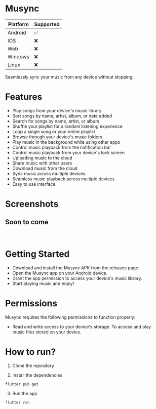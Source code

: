 # Musync

| Platform | Supported          |
| -------- | ------------------ |
| Android  | :white_check_mark: |
| IOS      | :x:                |
| Web      | :x:                |
| Windows  | :x:                |
| Linux    | :x:                |

Seemlessly sync your music from any device without stopping.

# Features

- Play songs from your device's music library
- Sort songs by name, artist, album, or date added
- Search for songs by name, artist, or album
- Shuffle your playlist for a random listening experience
- Loop a single song or your entire playlist
- Browse through your device's music folders
- Play music in the background while using other apps
- Control music playback from the notification bar
- Control music playback from your device's lock screen
- Uploading music to the cloud
- Share music with other users
- Download music from the cloud
- Sync music across multiple devices
- Seamless music playback across multiple devices
- Easy to use interface

# Screenshots

## Soon to come

<br>

# Getting Started

- Download and install the Musync APK from the releases page.
- Open the Musync app on your Android device.
- Grant the app permission to access your device's music library.
- Start playing music and enjoy!

# Permissions

Musync requires the following permissions to function properly:

- Read and write access to your device's storage: To access and play music files stored on your device.

# How to run?

1. Clone the repository

2. Install the dependencies

```
flutter pub get
```

3. Run the app

```
flutter run
```
